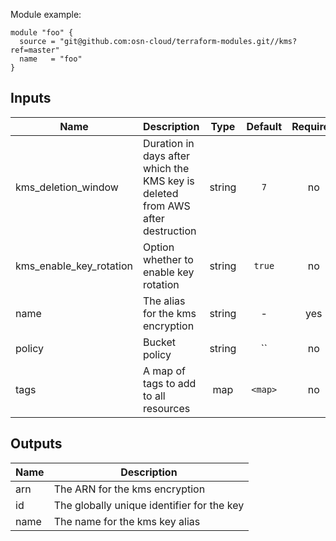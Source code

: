 Module example:

    module "foo" {
      source = "git@github.com:osn-cloud/terraform-modules.git//kms?ref=master"
      name   = "foo"
    }



## Inputs

| Name | Description | Type | Default | Required |
|------|-------------|:----:|:-----:|:-----:|
| kms_deletion_window | Duration in days after which the KMS key is deleted from AWS after destruction | string | `7` | no |
| kms_enable_key_rotation | Option whether to enable key rotation | string | `true` | no |
| name | The alias for the kms encryption | string | - | yes |
| policy | Bucket policy | string | `` | no |
| tags | A map of tags to add to all resources | map | `<map>` | no |

## Outputs

| Name | Description |
|------|-------------|
| arn | The ARN for the kms encryption |
| id | The globally unique identifier for the key |
| name | The name for the kms key alias |

